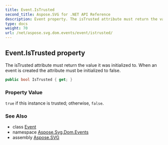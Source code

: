 ```yaml
---
title: Event.IsTrusted
second_title: Aspose.SVG for .NET API Reference
description: Event property. The isTrusted attribute must return the value it was initialized to. When an event is created the attribute must be initialized to false
type: docs
weight: 70
url: /net/aspose.svg.dom.events/event/istrusted/
---
```

## Event.IsTrusted property

The isTrusted attribute must return the value it was initialized to. When an event is created the attribute must be initialized to false.

```csharp
public bool IsTrusted { get; }
```

### Property Value

`true` if this instance is trusted; otherwise, `false`.

### See Also

* class [Event](../)
* namespace [Aspose.Svg.Dom.Events](../../event/)
* assembly [Aspose.SVG](../../../)
